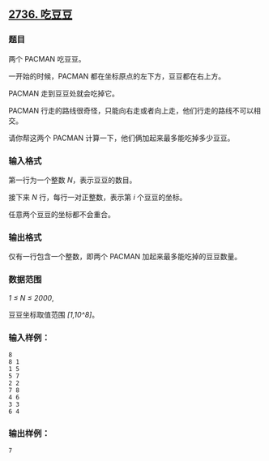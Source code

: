 ## [2736. 吃豆豆](https://www.acwing.com/problem/content/2738/)

### 题目

两个 PACMAN 吃豆豆。

一开始的时候，PACMAN 都在坐标原点的左下方，豆豆都在右上方。

PACMAN 走到豆豆处就会吃掉它。

PACMAN 行走的路线很奇怪，只能向右走或者向上走，他们行走的路线不可以相交。

请你帮这两个 PACMAN 计算一下，他们俩加起来最多能吃掉多少豆豆。

### 输入格式

第一行为一个整数 *N*，表示豆豆的数目。

接下来 *N* 行，每行一对正整数，表示第 *i* 个豆豆的坐标。

任意两个豆豆的坐标都不会重合。

### 输出格式

仅有一行包含一个整数，即两个 PACMAN 加起来最多能吃掉的豆豆数量。

### 数据范围

*1 ≤ N ≤ 2000*,

豆豆坐标取值范围 *[1,10^8]*。

### 输入样例：

```
8
8 1
1 5
5 7
2 2
7 8
4 6
3 3
6 4
```

### 输出样例：

```
7
```
